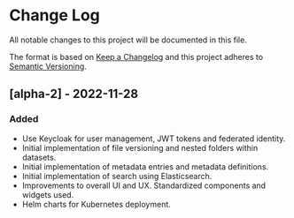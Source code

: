 # Change Log

All notable changes to this project will be documented in this file.

The format is based on [Keep a Changelog](http://keepachangelog.com/)
and this project adheres to [Semantic Versioning](http://semver.org/).


## [alpha-2] - 2022-11-28

### Added
- Use Keycloak for user management, JWT tokens and federated identity.
- Initial implementation of file versioning and nested folders within datasets.
- Initial implementation of metadata entries and metadata definitions.
- Initial implementation of search using Elasticsearch.
- Improvements to overall UI and UX. Standardized components and widgets used.
- Helm charts for Kubernetes deployment.
